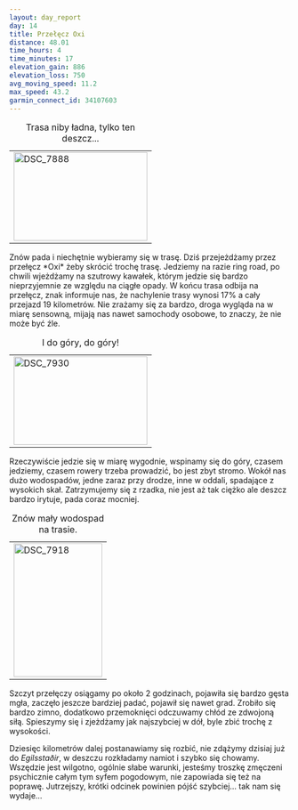 ```yaml
---
layout: day_report
day: 14
title: Przełęcz Oxi
distance: 48.01
time_hours: 4
time_minutes: 17
elevation_gain: 886
elevation_loss: 750
avg_moving_speed: 11.2
max_speed: 43.2
garmin_connect_id: 34107603
---
```


<table class="image right">
  <caption>Trasa niby ładna, tylko ten deszcz...</caption>
  <tr>
    <td>
      <a href="http://www.flickr.com/photos/michalbugno/4644355157/sizes/l" title="DSC_7888 by Michal Bugno, on Flickr"><img src="http://farm5.static.flickr.com/4032/4644355157_aeef9546f4_m.jpg" width="240" height="159" alt="DSC_7888" /></a>
    </td>
  </tr>
</table>
Znów pada i niechętnie wybieramy się w trasę. Dziś przejeżdżamy przez przełęcz
*Oxi* żeby skrócić trochę trasę. Jedziemy na razie ring road, po chwili
wjeżdżamy na szutrowy kawałek, którym jedzie się bardzo nieprzyjemnie ze względu
na ciągłe opady. W końcu trasa odbija na przełęcz, znak informuje nas, że
nachylenie trasy wynosi 17% a cały przejazd 19 kilometrów. Nie zrażamy się za
bardzo, droga wygląda na w miarę sensowną, mijają nas nawet samochody osobowe,
to znaczy, że nie może być źle.

<table class="image left">
  <caption>I do góry, do góry!</caption>
  <tr>
    <td>
      <a href="http://www.flickr.com/photos/michalbugno/4644976050/sizes/l" title="DSC_7930 by Michal Bugno, on Flickr"><img src="http://farm5.static.flickr.com/4048/4644976050_4ce6516d01_m.jpg" width="240" height="159" alt="DSC_7930" /></a>
    </td>
  </tr>
</table>
Rzeczywiście jedzie się w miarę wygodnie, wspinamy się do góry, czasem jedziemy,
czasem rowery trzeba prowadzić, bo jest zbyt stromo. Wokół nas dużo wodospadów,
jedne zaraz przy drodze, inne w oddali, spadające z wysokich skał. Zatrzymujemy
się z rzadka, nie jest aż tak ciężko ale deszcz bardzo irytuje, pada coraz
mocniej.

<table class="image right">
  <caption>Znów mały wodospad na trasie.</caption>
  <tr>
    <td>
      <a href="http://www.flickr.com/photos/michalbugno/4644975708/sizes/l" title="DSC_7918 by Michal Bugno, on Flickr"><img src="http://farm4.static.flickr.com/3403/4644975708_34e84ffacc_m.jpg" width="159" height="240" alt="DSC_7918" /></a>
    </td>
  </tr>
</table>
Szczyt przełęczy osiągamy po około 2 godzinach, pojawiła się bardzo gęsta mgła,
zaczęło jeszcze bardziej padać, pojawił się nawet grad. Zrobiło się bardzo
zimno, dodatkowo przemoknięci odczuwamy chłód ze zdwojoną siłą. Spieszymy się i
zjeżdżamy jak najszybciej w dół, byle zbić trochę z wysokości.

Dziesięc kilometrów dalej postanawiamy się rozbić, nie zdążymy dzisiaj już do
*Egilsstaðir*, w deszczu rozkładamy namiot i szybko się chowamy. Wszędzie jest
wilgotno, ogólnie słabe warunki, jesteśmy troszkę zmęczeni psychicznie całym tym
syfem pogodowym, nie zapowiada się też na poprawę. Jutrzejszy, krótki odcinek
powinien pójść szybciej... tak nam się wydaje...
